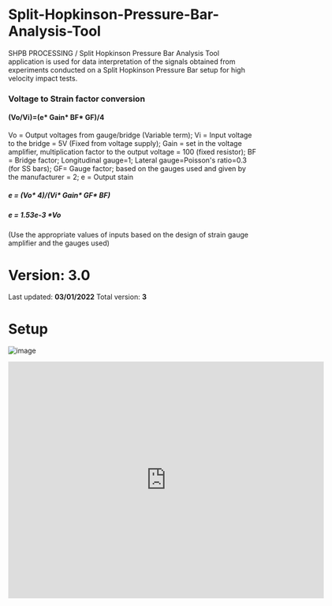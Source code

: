# Split-Hopkinson-Pressure-Bar-Analysis-Tool
SHPB PROCESSING / Split Hopkinson Pressure Bar Analysis Tool application is used for data interpretation of the signals obtained from experiments conducted on a Split Hopkinson Pressure Bar setup for high velocity impact tests.


### Voltage to Strain factor conversion
#### (Vo/Vi)=(e* Gain* BF* GF)/4

Vo = Output voltages from gauge/bridge (Variable term);
Vi = Input voltage to the bridge = 5V (Fixed from voltage supply);
Gain = set in the voltage amplifier, multiplication factor to the output voltage = 100 (fixed resistor);
BF = Bridge factor; Longitudinal gauge=1; Lateral gauge=Poisson's ratio=0.3 (for SS bars);
GF= Gauge factor; based on the gauges used and given by the manufacturer = 2;
e = Output stain

##### e = (Vo* 4)/(Vi* Gain* GF* BF)
##### e = 1.53e-3 *Vo
 (Use the appropriate values of inputs based on the design of strain gauge amplifier and the gauges used)

# Version: 3.0 
Last updated: **03/01/2022**
Total version: **3**

# Setup
![image](https://user-images.githubusercontent.com/67676399/147903996-0052e50b-d00f-45ed-9f1b-28779ef1a72a.png)

<iframe src="https://myhub.autodesk360.com/ue2b1d0d2/shares/public/SH9285eQTcf875d3c5394ac0d8acc0fc1a51?mode=embed" width="640" height="480" allowfullscreen="true" webkitallowfullscreen="true" mozallowfullscreen="true"  frameborder="0"></iframe>
